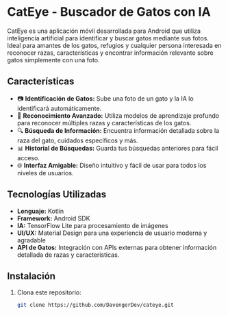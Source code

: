 # CatEye - Buscador de Gatos con IA

CatEye es una aplicación móvil desarrollada para Android que utiliza inteligencia artificial para identificar y buscar gatos mediante sus fotos. Ideal para amantes de los gatos, refugios y cualquier persona interesada en reconocer razas, características y encontrar información relevante sobre gatos simplemente con una foto.

## Características

- 📷 **Identificación de Gatos:** Sube una foto de un gato y la IA lo identificará automáticamente.
- 🧠 **Reconocimiento Avanzado:** Utiliza modelos de aprendizaje profundo para reconocer múltiples razas y características de los gatos.
- 🔍 **Búsqueda de Información:** Encuentra información detallada sobre la raza del gato, cuidados específicos y más.
- 📊 **Historial de Búsquedas:** Guarda tus búsquedas anteriores para fácil acceso.
- 🌐 **Interfaz Amigable:** Diseño intuitivo y fácil de usar para todos los niveles de usuarios.

## Tecnologías Utilizadas

- **Lenguaje:** Kotlin
- **Framework:** Android SDK
- **IA:** TensorFlow Lite para procesamiento de imágenes
- **UI/UX:** Material Design para una experiencia de usuario moderna y agradable
- **API de Gatos:** Integración con APIs externas para obtener información detallada de razas y características.

## Instalación

1. Clona este repositorio:
   ```bash
   git clone https://github.com/DavengerDev/cateye.git
